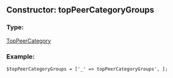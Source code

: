 ## Constructor: topPeerCategoryGroups  

### Type: 

[TopPeerCategory](../types/TopPeerCategory.md)
### Example:

```
$topPeerCategoryGroups = ['_' => topPeerCategoryGroups', ];
```